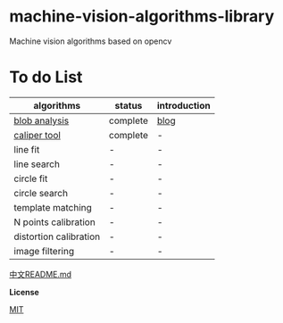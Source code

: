 # machine-vision-algorithms-library
Machine vision algorithms based on opencv

# To do List

| algorithms | status | introduction |
| --- | --- | ---- |
| [blob analysis](https://github.com/mangosroom/machine-vision-algorithms-library/tree/master/src/blobdetect) | complete | [blog](https://mangoroom.cn/opencv/better-blob-detection-based-on-simepleblobdetector.html) |
| [caliper tool](https://github.com/mangosroom/machine-vision-algorithms-library/tree/master/src/caliper) | complete | - |
| line fit | - | - |
| line search | - | - |
| circle fit | - | - |
| circle search | - | - |
| template matching | - | - |
| N points calibration | - | - |
| distortion calibration | - | - |
| image filtering | - | - |


[中文README.md](https://github.com/mangosroom/machine-vision-algorithms-library/blob/master/doc/ChineseReadme.md)


**License**

[MIT](https://github.com/mangosroom/machine-vision-algorithms-library/blob/master/LICENSE)